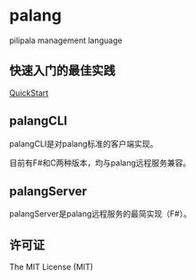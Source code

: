 # palang

pilipala management language

## 快速入门的最佳实践

[QuickStart](/doc/1_0_0.md)

## palangCLI

palangCLI是对palang标准的客户端实现。

目前有F#和C两种版本，均与palang远程服务兼容。

## palangServer

palangServer是palang远程服务的最简实现（F#）。

## 许可证

The MIT License (MIT)
